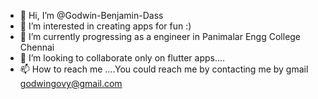 - 👋 Hi, I’m @Godwin-Benjamin-Dass
- 👀 I’m interested in creating apps for fun :)
- 🌱 I’m currently progressing as a engineer in Panimalar Engg College Chennai
- 💞️ I’m looking to collaborate only on flutter apps....
- 📫 How to reach me ....You could reach me by contacting me by gmail godwingovy@gmail.com

<!---
Godwin-Benjamin-Dass/Godwin-Benjamin-Dass is a ✨ special ✨ repository because its `README.md` (this file) appears on your GitHub profile.
You can click the Preview link to take a look at your changes.
--->
